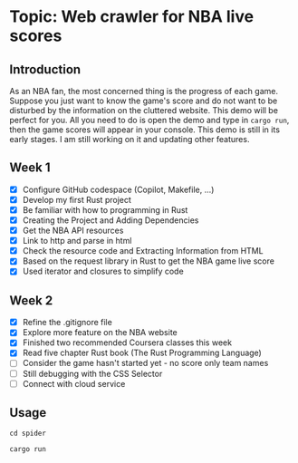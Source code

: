 # Topic: Web crawler for NBA live scores

## Introduction
As an NBA fan, the most concerned thing is the progress of each game. Suppose you just want to know the game's score and do not want to be disturbed by the information on the cluttered website. This demo will be perfect for you. All you need to do is open the demo and type in `cargo run`, then the game scores will appear in your console. This demo is still in its early stages. I am still working on it and updating other features.

## Week 1

- [x] Configure GitHub codespace (Copilot, Makefile, ...)
- [x] Develop my first Rust project
- [x] Be familiar with how to programming in Rust
- [x] Creating the Project and Adding Dependencies
- [x] Get the NBA API resources
- [x] Link to http and parse in html
- [x] Check the resource code and Extracting Information from HTML
- [x] Based on the request library in Rust to get the NBA game live score
- [x] Used iterator and closures to simplify code

## Week 2
- [X] Refine the .gitignore file
- [X] Explore more feature on the NBA website
- [X] Finished two recommended Coursera classes this week
- [X] Read five chapter Rust book (The Rust Programming Language)
- [ ] Consider the game hasn't started yet - no score only team names
- [ ] Still debugging with the CSS Selector
- [ ] Connect with cloud service
## Usage
`cd spider`

`cargo run`
